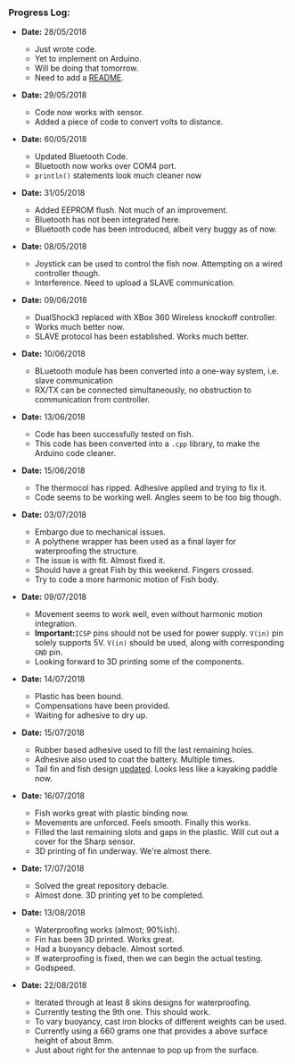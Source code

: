 ### Progress Log:

- <strong>Date:</strong> 28/05/2018
	- Just wrote code.
	- Yet to implement on Arduino.
 	- Will be doing that tomorrow.
 	- Need to add a <a title="README.md" target="_blank" href="https://github.com/SarthakJShetty/Fish/blob/master/README.md">README</a>.

- <strong>Date:</strong> 29/05/2018
 	- Code now works with sensor.
 	- Added a piece of code to convert volts to distance.

- <strong>Date:</strong> 60/05/2018
 	- Updated Bluetooth Code.
 	- Bluetooth now works over COM4 port.
 	- ```println()``` statements look much cleaner now

- <strong>Date:</strong> 31/05/2018
 	- Added EEPROM flush. Not much of an improvement.
 	- Bluetooth has not been integrated here.
	- Bluetooth code has been introduced, albeit very buggy as of now.

- <strong>Date:</strong> 08/05/2018
 	- Joystick can be used to control the fish now. Attempting on a wired controller though.
 	- Interference. Need to upload a SLAVE communication.

- <strong>Date:</strong> 09/06/2018
 	- DualShock3 replaced with XBox 360 Wireless knockoff controller.
 	- Works much better now.
 	- SLAVE protocol has been established. Works much better.

- <strong>Date:</strong> 10/06/2018
 	- BLuetooth module has been converted into a one-way system, i.e. slave communication
 	- RX/TX can be connected simultaneously, no obstruction to communication from controller.

- <strong>Date:</strong> 13/06/2018
 	- Code has been successfully tested on fish.
 	- This code has been converted into a ```.cpp``` library, to make the Arduino code cleaner.

- <strong>Date:</strong> 15/06/2018
 	- The thermocol has ripped. Adhesive applied and trying to fix it.
 	- Code seems to be working well. Angles seem to be too big though.

- <strong>Date:</strong> 03/07/2018
	- Embargo due to mechanical issues.
	- A polythene wrapper has been used as a final layer for waterproofing the structure.
	- The issue is with fit. Almost fixed it.
	- Should have a great Fish by this weekend. Fingers crossed.
	- Try to code a more harmonic motion of Fish body.

- <strong>Date:</strong> 09/07/2018
	- Movement seems to work well, even without harmonic motion integration.
	- <strong>Important:</strong>```ICSP``` pins should not be used for power supply. ```V(in)``` pin solely supports 5V. ```V(in)``` should be used, along with corresponding ```GND``` pin.
	- Looking forward to 3D printing some of the components.

- <strong>Date:</strong> 14/07/2018
	- Plastic has been bound.
	- Compensations have been provided.
	- Waiting for adhesive to dry up.

- <strong>Date:</strong> 15/07/2018
	- Rubber based adhesive used to fill the last remaining holes.
	- Adhesive also used to coat the battery. Multiple times.
	- Tail fin and fish design <a title="Tail fin" href="https://raw.githubusercontent.com/SarthakJShetty/Fish/master/Design%20Files/Mechanical_Design/Fish_Design/Fish_Assembly.png" target="_blank">updated</a>. Looks less like a kayaking paddle now.

- <strong>Date:</strong> 16/07/2018
	- Fish works great with plastic binding now.
	- Movements are unforced. Feels smooth. Finally this works.
	- Filled the last remaining slots and gaps in the plastic. Will cut out a cover for the Sharp sensor.
	- 3D printing of fin underway. We're almost there.

- <strong>Date:</strong> 17/07/2018
	- Solved the great repository debacle.
	- Almost done. 3D printing yet to be completed.

- <strong>Date:</strong> 13/08/2018
	- Waterproofing works (almost; 90%ish).
	- Fin has been 3D printed. Works great.
	- Had a buoyancy debacle. Almost sorted.
	- If waterproofing is fixed, then we can begin the actual testing.
	- Godspeed.

- <strong>Date:</strong> 22/08/2018
	- Iterated through at least 8 skins designs for waterproofing.
	- Currently testing the 9th one. This should work.
	- To vary buoyancy, cast iron blocks of different weights can be used.
	- Currently using a 660 grams one that provides a above surface height of about 8mm.
	- Just about right for the antennae to pop up from the surface.